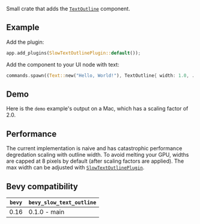 Small crate that adds the [`TextOutline`](bevy_slow_text_outline::prelude::TextOutline) component.

## Example

Add the plugin:
```rs
app.add_plugins(SlowTextOutlinePlugin::default());
```

Add the component to your UI node with text:
```rs
commands.spawn((Text::new("Hello, World!"), TextOutline{ width: 1.0, ..default() }));
```

## Demo

Here is the `demo` example's output on a Mac, which has a scaling factor of 2.0.



## Performance

The current implementation is naive and has catastrophic performance degredation scaling with outline width. To avoid melting your GPU, widths are capped at 8 pixels by default (after scaling factors are applied). The max width can be adjusted with [`SlowTextOutlinePlugin`](bevy_slow_text_outline::prelude::SlowTextOutlinePlugin).

## Bevy compatibility

| `bevy` | `bevy_slow_text_outline` |
|-------|-------------------|
| 0.16  | 0.1.0 - main     |
